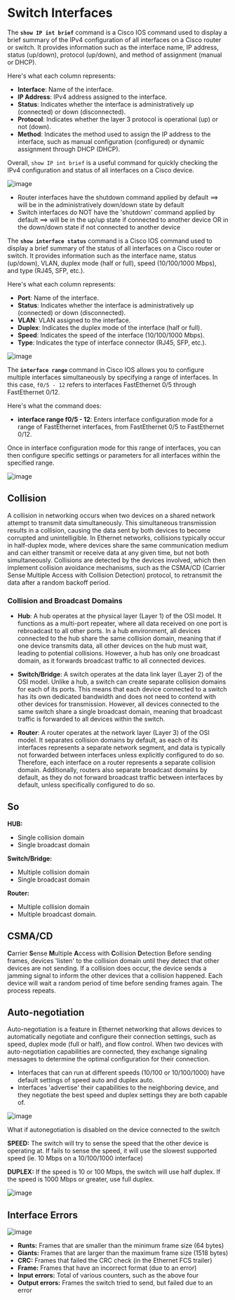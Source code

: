 # Switch Interfaces

The **`show IP int brief`** command is a Cisco IOS command used to display a brief summary of the IPv4 configuration of all interfaces on a Cisco router or switch. It provides information such as the interface name, IP address, status (up/down), protocol (up/down), and method of assignment (manual or DHCP).

Here's what each column represents:

- **Interface**: Name of the interface.
- **IP Address**: IPv4 address assigned to the interface.
- **Status**: Indicates whether the interface is administratively up (connected) or down (disconnected).
- **Protocol**: Indicates whether the layer 3 protocol is operational (up) or not (down).
- **Method**: Indicates the method used to assign the IP address to the interface, such as manual configuration (configured) or dynamic assignment through DHCP (DHCP).

Overall, `show IP int brief` is a useful command for quickly checking the IPv4 configuration and status of all interfaces on a Cisco device.


![image](https://github.com/Rohail30/CNDC/assets/96627590/92150645-1bd7-4c80-9e2f-547439d6c130)

- Router interfaces have the shutdown command applied by default ==> will be in the administratively down/down state by default
- Switch interfaces do NOT have the 'shutdown' command applied by default ==> will be in the up/up state if connected to another device OR in the down/down state if not connected to another device

The **`show interface status`** command is a Cisco IOS command used to display a brief summary of the status of all interfaces on a Cisco router or switch. It provides information such as the interface name, status (up/down), VLAN, duplex mode (half or full), speed (10/100/1000 Mbps), and type (RJ45, SFP, etc.).

Here's what each column represents:

- **Port**: Name of the interface.
- **Status**: Indicates whether the interface is administratively up (connected) or down (disconnected).
- **VLAN**: VLAN assigned to the interface.
- **Duplex**: Indicates the duplex mode of the interface (half or full).
- **Speed**: Indicates the speed of the interface (10/100/1000 Mbps).
- **Type**: Indicates the type of interface connector (RJ45, SFP, etc.).

![image](https://github.com/Rohail30/CNDC/assets/96627590/5f14da7a-7355-4903-a6a9-37134167269f)

The **`interface range`** command in Cisco IOS allows you to configure multiple interfaces simultaneously by specifying a range of interfaces. In this case, `f0/5 - 12` refers to interfaces FastEthernet 0/5 through FastEthernet 0/12.

Here's what the command does:

- **interface range f0/5 - 12**: Enters interface configuration mode for a range of FastEthernet interfaces, from FastEthernet 0/5 to FastEthernet 0/12.

Once in interface configuration mode for this range of interfaces, you can then configure specific settings or parameters for all interfaces within the specified range.

![image](https://github.com/Rohail30/CNDC/assets/96627590/03d891bb-5eb9-4500-ac34-93cefe374b64)

## Collision
A collision in networking occurs when two devices on a shared network attempt to transmit data simultaneously. This simultaneous transmission results in a collision, causing the data sent by both devices to become corrupted and unintelligible. In Ethernet networks, collisions typically occur in half-duplex mode, where devices share the same communication medium and can either transmit or receive data at any given time, but not both simultaneously. Collisions are detected by the devices involved, which then implement collision avoidance mechanisms, such as the CSMA/CD (Carrier Sense Multiple Access with Collision Detection) protocol, to retransmit the data after a random backoff period.

### Collision and Broadcast Domains

- **Hub**: A hub operates at the physical layer (Layer 1) of the OSI model. It functions as a multi-port repeater, where all data received on one port is rebroadcast to all other ports. In a hub environment, all devices connected to the hub share the same collision domain, meaning that if one device transmits data, all other devices on the hub must wait, leading to potential collisions. However, a hub has only one broadcast domain, as it forwards broadcast traffic to all connected devices.

- **Switch/Bridge**: A switch operates at the data link layer (Layer 2) of the OSI model. Unlike a hub, a switch can create separate collision domains for each of its ports. This means that each device connected to a switch has its own dedicated bandwidth and does not need to contend with other devices for transmission. However, all devices connected to the same switch share a single broadcast domain, meaning that broadcast traffic is forwarded to all devices within the switch.

- **Router**: A router operates at the network layer (Layer 3) of the OSI model. It separates collision domains by default, as each of its interfaces represents a separate network segment, and data is typically not forwarded between interfaces unless explicitly configured to do so. Therefore, each interface on a router represents a separate collision domain. Additionally, routers also separate broadcast domains by default, as they do not forward broadcast traffic between interfaces by default, unless specifically configured to do so.

## So
**HUB:** 
- Single collision domain
- Single broadcast domain

**Switch/Bridge:** 
- Multiple collision domain
- Single broadcast domain
  
**Router:** 
- Multiple collision domain
- Multiple broadcast domain.

## CSMA/CD
**C**arrier **S**ense **M**ultiple **A**ccess with **C**ollision **D**etection Before sending frames, devices 'listen' to the collision domain until they detect that other devices are not sending. If a collision does occur, the device sends a jamming signal to inform the other devices that a collision happened. Each device will wait a random period of time before sending frames again. The process repeats.

## Auto-negotiation 
Auto-negotiation is a feature in Ethernet networking that allows devices to automatically negotiate and configure their connection settings, such as speed, duplex mode (full or half), and flow control. When two devices with auto-negotiation capabilities are connected, they exchange signaling messages to determine the optimal configuration for their connection.

- Interfaces that can run at different speeds (10/100 or 10/100/1000) have default settings of speed auto and duplex auto.
- Interfaces 'advertise' their capabilities to the neighboring device, and they negotiate the best speed and duplex settings they are both capable of.

![image](https://github.com/Rohail30/CNDC/assets/96627590/ec39f2ec-cbd3-4f3a-bbc8-cc865725cba1)

What if autonegotiation is disabled on the device connected to the switch

**SPEED:** The switch will try to sense the speed that the other device is operating at. If fails to sense the speed, it will use the slowest supported speed (ie. 10 Mbps on a 10/100/1000 interface)

**DUPLEX:** If the speed is 10 or 100 Mbps, the switch will use half duplex. If the speed is 1000 Mbps or greater, use full duplex.

![image](https://github.com/Rohail30/CNDC/assets/96627590/359f78d8-e48c-40af-a92a-f56395e264f6)

## Interface Errors

![image](https://github.com/Rohail30/CNDC/assets/96627590/c9635064-65d5-411e-beb6-036d4585306b)

- **Runts:** Frames that are smaller than the minimum frame size (64 bytes)
- **Giants:** Frames that are larger than the maximum frame size (1518 bytes)
- **CRC:** Frames that failed the CRC check (in the Ethernet FCS trailer)
- **Frame:** Frames that have an incorrect format (due to an error)
- **Input errors:** Total of various counters, such as the above four
- **Output errors:** Frames the switch tried to send, but failed due to an error



